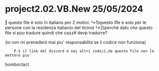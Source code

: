 # project2.02.VB.New                                                                                                                                                      25/05/2024

‖ questo file è solo in italiano per 2 motivi:
     ↪1)questo ifle è solo per le persone con la residenza italian(o del ticino)
        ↪2)perchè dato che questo file si pùo tradure quindi che cazz# devp tradurre?




(io non mi prenederò mai piu' responsablità se il codice non funziona) 




        P.S il link del discord è nei altri codici,da questo file non lo metterò piu'





















bomboclact
